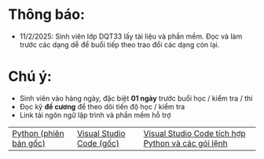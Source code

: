 # Thông báo: 
   * 11/2/2025: Sinh viên lớp DQT33 lấy tài liệu và phần mềm. Đọc và làm trước các dạng dễ để buổi tiếp theo trao đổi các dạng còn lại.

# Chú ý:
   * Sinh viên vào hàng ngày, đặc biệt **01 ngày** trước buổi học / kiểm tra / thi
   * Đọc kỹ **đề cương** để theo dõi tiến độ học / kiểm tra
   * Link tải ngôn ngữ lập trình và phần mềm hỗ trợ
<table align="center">
  <tr>
    <td><a href="https://www.python.org/downloads/"> Python (phiên bản gốc) </a></td>
    <td><a href="https://code.visualstudio.com/download"> Visual Studio Code (gốc) </a></td>
    <td><a href="https://nuceedu-my.sharepoint.com/:u:/g/personal/thinhnd_huce_edu_vn/ETIFg3NXvhZPlD-C4-Hz3CIBm4CuT50SKpDfYasPYnPoFw"> Visual Studio Code tích hợp Python và các gói lệnh </a></td>
  </tr>
</table>



